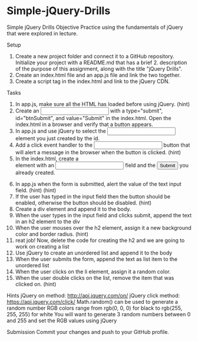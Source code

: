# Simple-jQuery-Drills
Simple jQuery Drills
Objective
Practice using the fundamentals of jQuery that were explored in lecture.

Setup
1. Create a new project folder and connect it to a GitHub repository. Initialize your project with a README.md that has a brief 2. description of the purpose of this assignment, along with the title "jQuery Drills".
2. Create an index.html file and an app.js file and link the two together.
3. Create a script tag in the index.html and link to the jQuery CDN.

Tasks
1. In app.js, make sure all the HTML has loaded before using jQuery. (hint)
2. Create an <input> with a type="submit", id="btnSubmit", and value="Submit" in the index.html. Open the index.html in a browser and verify that a button appears.
3. In app.js and use jQuery to select the <input> element you just created by the id.
4. Add a click event handler to the <input> button that will alert a message in the browser when the button is clicked. (hint)
5. In the index.html, create a <form> element with an <input type="text"> field and the <input type="submit"> you already created.
6. In app.js when the form is submitted, alert the value of the text input field. (hint) (hint)
7. If the user has typed in the input field then the button should be enabled, otherwise the button should be disabled. (hint)
8. Create a div element and append it to the body.
9. When the user types in the input field and clicks submit, append the text in an h2 element to the div
10. When the user mouses over the h2 element, assign it a new background color and border radius. (hint)
11. reat job! Now, delete the code for creating the h2 and we are going to work on creating a list
12. Use jQuery to create an unordered list and append it to the body
13. When the user submits the form, append the text as list item to the unordered list
14. When the user clicks on the li element, assign it a random color.
15. When the user double clicks on the list, remove the item that was clicked on. (hint)

Hints
jQuery on method: http://api.jquery.com/on/
jQuery click method: https://api.jquery.com/click/
Math.random() can be used to generate a random number
RGB colors range from rgb(0, 0, 0) for black to rgb(255, 255, 255) for white
You will want to generate 3 random numbers between 0 and 255 and set the RGB values using jQuery

Submission
Commit your changes and push to your GitHub profile.